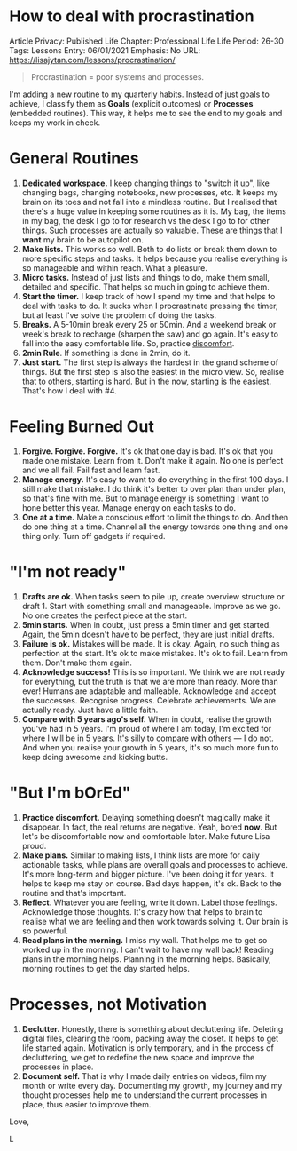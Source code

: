 # How to deal with procrastination

Article Privacy: Published
Life Chapter: Professional Life
Life Period: 26-30
Tags: Lessons
Entry: 06/01/2021
Emphasis: No
URL:  https://lisajytan.com/lessons/procrastination/

> Procrastination = poor systems and processes.
> 

I'm adding a new routine to my quarterly habits. Instead of just goals to achieve, I classify them as **Goals** (explicit outcomes) or **Processes** (embedded routines). This way, it helps me to see the end to my goals and keeps my work in check.

# General Routines

1. **Dedicated workspace.** I keep changing things to "switch it up", like changing bags, changing notebooks, new processes, etc. It keeps my brain on its toes and not fall into a mindless routine. But I realised that there's a huge value in keeping some routines as it is. My bag, the items in my bag, the desk I go to for research vs the desk I go to for other things. Such processes are actually so valuable. These are things that I **want** my brain to be autopilot on. 
2. **Make lists.** This works so well. Both to do lists or break them down to more specific steps and tasks. It helps because you realise everything is so manageable and within reach. What a pleasure. 
3. **Micro tasks.** Instead of just lists and things to do, make them small, detailed and specific. That helps so much in going to achieve them. 
4. **Start the timer.** I keep track of how I spend my time and that helps to deal with tasks to do. It sucks when I procrastinate pressing the timer, but at least I've solve the problem of doing the tasks. 
5. **Breaks.** A 5-10min break every 25 or 50min. And a weekend break or week's break to recharge (sharpen the saw) and go again. It's easy to fall into the easy comfortable life. So, practice [discomfort](https://lisajytan.com/principles/discomfort/). 
6. **2min Rule**. If something is done in 2min, do it. 
7. **Just start.** The first step is always the hardest in the grand scheme of things. But the first step is also the easiest in the micro view. So, realise that to others, starting is hard. But in the now, starting is the easiest. That's how I deal with #4. 

# Feeling Burned Out

1. **Forgive. Forgive. Forgive.** It's ok that one day is bad. It's ok that you made one mistake. Learn from it. Don't make it again. No one is perfect and we all fail. Fail fast and learn fast. 
2. **Manage energy.** It's easy to want to do everything in the first 100 days. I still make that mistake. I do think it's better to over plan than under plan, so that's fine with me. But to manage energy is something I want to hone better this year. Manage energy on each tasks to do. 
3. **One at a time.** Make a conscious effort to limit the things to do. And then do one thing at a time. Channel all the energy towards one thing and one thing only. Turn off gadgets if required. 

# "I'm not ready"

1. **Drafts are ok.** When tasks seem to pile up, create overview structure or draft 1. Start with something small and manageable. Improve as we go. No one creates the perfect piece at the start. 
2. **5min starts.** When in doubt, just press a 5min timer and get started. Again, the 5min doesn't have to be perfect, they are just initial drafts. 
3. **Failure is ok.** Mistakes will be made. It is okay. Again, no such thing as perfection at the start. It's ok to make mistakes. It's ok to fail. Learn from them. Don't make them again. 
4. **Acknowledge success!** This is so important. We think we are not ready for everything, but the truth is that we are more than ready. More than ever! Humans are adaptable and malleable. Acknowledge and accept the successes. Recognise progress. Celebrate achievements. We are actually ready. Just have a little faith. 
5. **Compare with 5 years ago's self.** When in doubt, realise the growth you've had in 5 years. I'm proud of where I am today, I'm excited for where I will be in 5 years. It's silly to compare with others — I do not. And when you realise your growth in 5 years, it's so much more fun to keep doing awesome and kicking butts.  

# "But I'm bOrEd"

1. **Practice discomfort.** Delaying something doesn't magically make it disappear. In fact, the real returns are negative. Yeah, bored **now**. But let's be discomfortable now and comfortable later. Make future Lisa proud. 
2. **Make plans.** Similar to making lists, I think lists are more for daily actionable tasks, while plans are overall goals and processes to achieve. It's more long-term and bigger picture. I've been doing it for years. It helps to keep me stay on course. Bad days happen, it's ok. Back to the routine and that's important. 
3. **Reflect**. Whatever you are feeling, write it down. Label those feelings. Acknowledge those thoughts. It's crazy how that helps to brain to realise what we are feeling and then work towards solving it. Our brain is so powerful. 
4. **Read plans in the morning.** I miss my wall. That helps me to get so worked up in the morning. I can't wait to have my wall back! Reading plans in the morning helps. Planning in the morning helps. Basically, morning routines to get the day started helps. 

# Processes, not Motivation

1. **Declutter.** Honestly, there is something about decluttering life. Deleting digital files, clearing the room, packing away the closet. It helps to get life started again. Motivation is only temporary, and in the process of decluttering, we get to redefine the new space and improve the processes in place. 
2. **Document self.** That is why I made daily entries on videos, film my month or write every day. Documenting my growth, my journey and my thought processes help me to understand the current processes in place, thus easier to improve them. 

Love,

L